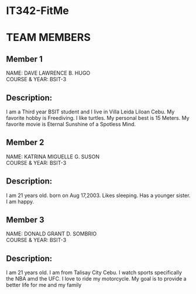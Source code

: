 # IT342-FitMe


 # TEAM MEMBERS

## Member 1
NAME: DAVE LAWRENCE B. HUGO  
COURSE & YEAR: BSIT-3 

## Description:
I am a Third year BSIT student and I live in Villa Leida Liloan Cebu. 
My favorite hobby is Freediving. I like turtles. My personal best is 15 Meters.
My favorite movie is Eternal Sunshine of a Spotless Mind.

 ## Member 2
 NAME: KATRINA MIGUELLE G. SUSON  
 COURSE & YEAR: BSIT-3

## Description:
I am 21 years old. born on Aug 17,2003. Likes sleeping. Has a younger sister. I am happy.

## Member 3  
NAME: DONALD GRANT D. SOMBRIO  
COURSE & YEAR: BSIT-3

## Description:  
I am 21 years old. I am from Talisay City Cebu. I watch sports specifically the NBA amd the UFC. I love to ride my motorcycle. My goal is to provide a better life for me and my family 



